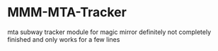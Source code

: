 # MMM-MTA-Tracker
mta subway tracker module for magic mirror
definitely not completely finished and only works for a few lines
